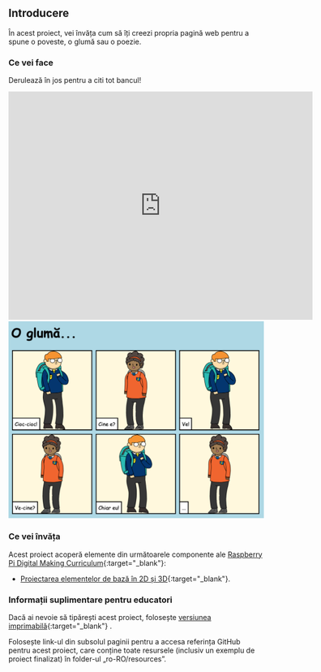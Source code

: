 ## Introducere

În acest proiect, vei învăța cum să îți creezi propria pagină web pentru a spune o poveste, o glumă sau o poezie.

### Ce vei face

Derulează în jos pentru a citi tot bancul!

<div class="trinket">
  <iframe src="https://trinket.io/embed/html/ba52760eae?outputOnly=true&start=result" width="600" height="450" frameborder="0" marginwidth="0" marginheight="0" allowfullscreen>
  </iframe>
  <img src="images/story-final.png">
</div>

### Ce vei învăța

Acest proiect acoperă elemente din următoarele componente ale [Raspberry Pi Digital Making Curriculum](https://rpf.io/curriculum){:target="_blank"}:

+ [Proiectarea elementelor de bază în 2D și 3D](https://www.raspberrypi.org/curriculum/design/creator){:target="_blank"}.

### Informații suplimentare pentru educatori

Dacă ai nevoie să tipărești acest proiect, folosește [versiunea imprimabilă](https://projects.raspberrypi.org/ro-RO/projects/tell-a-story/print){:target="_blank"} .

Folosește link-ul din subsolul paginii pentru a accesa referința GitHub pentru acest proiect, care conține toate resursele (inclusiv un exemplu de proiect finalizat) în folder-ul „ro-RO/resources”.
